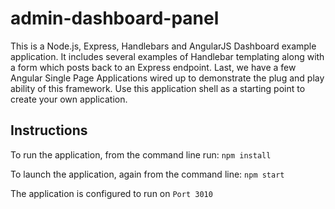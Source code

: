 # admin-dashboard-panel

This is a Node.js, Express, Handlebars and AngularJS Dashboard example application. It includes several examples of Handlebar templating along with a form which posts back to an Express endpoint. Last, we have a few Angular Single Page Applications wired up to demonstrate the plug and play ability of this framework. Use this application shell as a starting point to create your own application.

## Instructions

To run the application, from the command line run:
`npm install`

To launch the application, again from the command line:
`npm start`

The application is configured to run on `Port 3010`